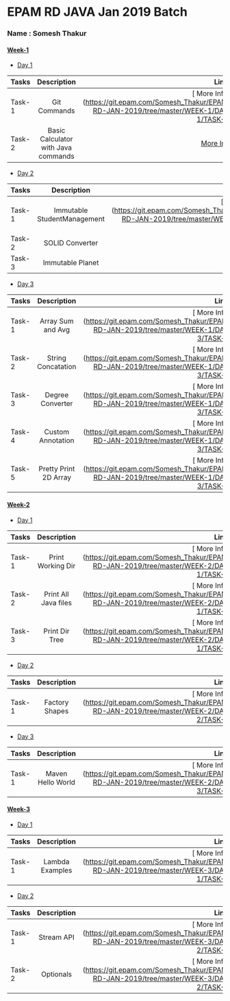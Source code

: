 # EPAM RD JAVA Jan 2019 Batch 
### Name : Somesh Thakur
#### [ Week-1 ](https://git.epam.com/Somesh_Thakur/EPAM-RD-JAN-2019/tree/master/WEEK-1/)
- [Day 1](https://git.epam.com/Somesh_Thakur/EPAM-RD-JAN-2019/tree/master/WEEK-1/DAY-1)

| Tasks        | Description           | Links  |
| ------------- |:-------------:| -----:|
| Task-1      | Git Commands | [ More Info ] (https://git.epam.com/Somesh_Thakur/EPAM-RD-JAN-2019/tree/master/WEEK-1/DAY-1/TASK-1) |
| Task-2      | Basic Calculator with Java commands     |  [More Info](https://git.epam.com/Somesh_Thakur/EPAM-RD-JAN-2019/tree/master/WEEK-1/DAY-1/TASK-2) |

- [Day 2](https://git.epam.com/Somesh_Thakur/EPAM-RD-JAN-2019/tree/master/WEEK-1/DAY-2)

| Tasks        | Description           | Links  |
| ------------- |:-------------:| -----:|
| Task-1      | Immutable StudentManagement | [ More Info ] (https://git.epam.com/Somesh_Thakur/EPAM-RD-JAN-2019/tree/master/WEEK-1/DAY-2/TASK-1) |
| Task-2      | SOLID Converter   |  [More Info](https://git.epam.com/Somesh_Thakur/EPAM-RD-JAN-2019/tree/master/WEEK-1/DAY-2/TASK-2) |
| Task-3      | Immutable Planet   |  [More Info](https://git.epam.com/Somesh_Thakur/EPAM-RD-JAN-2019/tree/master/WEEK-1/DAY-2/TASK-3) |

- [Day 3](https://git.epam.com/Somesh_Thakur/EPAM-RD-JAN-2019/tree/master/WEEK-1/DAY-3)

| Tasks        | Description           | Links  |
| ------------- |:-------------:| -----:|
| Task-1      | Array Sum and Avg | [ More Info ] (https://git.epam.com/Somesh_Thakur/EPAM-RD-JAN-2019/tree/master/WEEK-1/DAY-3/TASK-1) |
| Task-2      | String Concatation | [ More Info ] (https://git.epam.com/Somesh_Thakur/EPAM-RD-JAN-2019/tree/master/WEEK-1/DAY-3/TASK-2) |
| Task-3      | Degree Converter | [ More Info ] (https://git.epam.com/Somesh_Thakur/EPAM-RD-JAN-2019/tree/master/WEEK-1/DAY-3/TASK-3) |
| Task-4      | Custom Annotation | [ More Info ] (https://git.epam.com/Somesh_Thakur/EPAM-RD-JAN-2019/tree/master/WEEK-1/DAY-3/TASK-4) |
| Task-5      | Pretty Print 2D Array | [ More Info ] (https://git.epam.com/Somesh_Thakur/EPAM-RD-JAN-2019/tree/master/WEEK-1/DAY-3/TASK-5) |


#### [ Week-2 ](https://git.epam.com/Somesh_Thakur/EPAM-RD-JAN-2019/tree/master/WEEK-2/)
- [Day 1](https://git.epam.com/Somesh_Thakur/EPAM-RD-JAN-2019/tree/master/WEEK-1/DAY-1)

| Tasks        | Description           | Links  |
| ------------- |:-------------:| -----:|
| Task-1      | Print Working Dir | [ More Info ] (https://git.epam.com/Somesh_Thakur/EPAM-RD-JAN-2019/tree/master/WEEK-2/DAY-1/TASK-1) |
| Task-2      | Print All Java files | [ More Info ] (https://git.epam.com/Somesh_Thakur/EPAM-RD-JAN-2019/tree/master/WEEK-2/DAY-1/TASK-2) |
| Task-3      | Print Dir Tree | [ More Info ] (https://git.epam.com/Somesh_Thakur/EPAM-RD-JAN-2019/tree/master/WEEK-2/DAY-1/TASK-3) |

- [Day 2](https://git.epam.com/Somesh_Thakur/EPAM-RD-JAN-2019/tree/master/WEEK-2/DAY-2)

| Tasks        | Description           | Links  |
| ------------- |:-------------:| -----:|
| Task-1      | Factory Shapes | [ More Info ] (https://git.epam.com/Somesh_Thakur/EPAM-RD-JAN-2019/tree/master/WEEK-2/DAY-2/TASK-1) |

- [Day 3](https://git.epam.com/Somesh_Thakur/EPAM-RD-JAN-2019/tree/master/WEEK-2/DAY-3)

| Tasks        | Description           | Links  |
| ------------- |:-------------:| -----:|
| Task-1      | Maven Hello World | [ More Info ] (https://git.epam.com/Somesh_Thakur/EPAM-RD-JAN-2019/tree/master/WEEK-2/DAY-3/TASK-1) |


#### [ Week-3 ](https://git.epam.com/Somesh_Thakur/EPAM-RD-JAN-2019/tree/master/WEEK-3/)
- [Day 1](https://git.epam.com/Somesh_Thakur/EPAM-RD-JAN-2019/tree/master/WEEK-3/DAY-1)

| Tasks        | Description           | Links  |
| ------------- |:-------------:| -----:|
| Task-1      | Lambda Examples | [ More Info ] (https://git.epam.com/Somesh_Thakur/EPAM-RD-JAN-2019/tree/master/WEEK-3/DAY-1/TASK-1) |

- [Day 2](https://git.epam.com/Somesh_Thakur/EPAM-RD-JAN-2019/tree/master/WEEK-3/DAY-2)

| Tasks        | Description           | Links  |
| ------------- |:-------------:| -----:|
| Task-1      | Stream API | [ More Info ] (https://git.epam.com/Somesh_Thakur/EPAM-RD-JAN-2019/tree/master/WEEK-3/DAY-2/TASK-1) |
| Task-2      | Optionals | [ More Info ] (https://git.epam.com/Somesh_Thakur/EPAM-RD-JAN-2019/tree/master/WEEK-3/DAY-2/TASK-2) |

